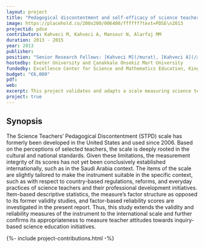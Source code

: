 ```yaml
---
layout: project
title: "Pedagogical discontentment and self-efficacy of science teachers"
image: https://placehold.co/200x200/006400/ffffff?text=PDSE\n2013
projectid: pdse
contributors: Kahveci M, Kahveci A, Mansour N, Alarfaj MM
duration: 2013 - 2015
year: 2013
publisher:
position: "Senior Research Fellows: [Kahveci M](/murat), [Kahveci A](/ajda), [Mansour N](/nasser), [Alarfaj MM](/maher)"
hostedby: Exeter University and Çanakkale Onsekiz Mart University
fundedby: Excellence Center for Science and Mathematics Education, King Saud University
budget: "€6,000"
pdf:
web:
excerpt: This project validates and adapts a scale measuring science teachers' pedagogical discontentment for use in international contexts, specifically in Saudi Arabia.
project: true
---
```


## Synopsis

The Science Teachers’ Pedagogical Discontentment (STPD) scale has formerly been developed in the United States and used since 2006. Based on the perceptions of selected teachers, the scale is deeply rooted in the cultural and national standards. Given these limitations, the measurement integrity of its scores has not yet been conclusively established internationally, such as in the Saudi Arabia context. The items of the scale are slightly tailored to make the instrument suitable in the specific context, such as with respect to country-based regulations, reforms, and everyday practices of science teachers and their professional development initiatives. Item-based descriptive statistics, the measure’s factor structure as opposed to its former validity studies, and factor-based reliability scores are investigated in the present report. Thus, this study extends the validity and reliability measures of the instrument to the international scale and further confirms its appropriateness to measure teacher attitudes towards inquiry-based science education initiatives.

{%- include project-contributions.html -%}
